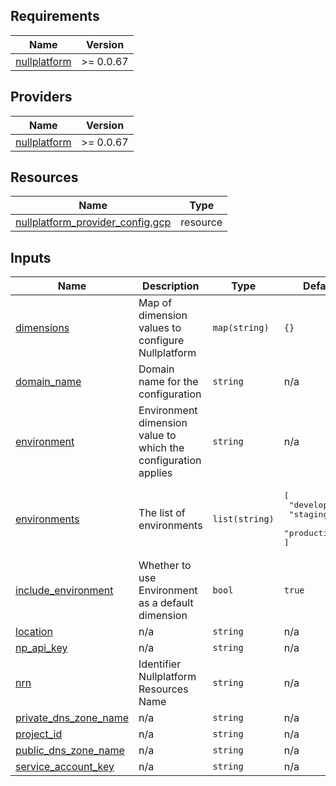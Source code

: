 <!-- BEGIN_TF_DOCS -->
## Requirements

| Name | Version |
|------|---------|
| <a name="requirement_nullplatform"></a> [nullplatform](#requirement\_nullplatform) | >= 0.0.67 |

## Providers

| Name | Version |
|------|---------|
| <a name="provider_nullplatform"></a> [nullplatform](#provider\_nullplatform) | >= 0.0.67 |

## Resources

| Name | Type |
|------|------|
| [nullplatform_provider_config.gcp](https://registry.terraform.io/providers/nullplatform/nullplatform/latest/docs/resources/provider_config) | resource |

## Inputs

| Name | Description | Type | Default | Required |
|------|-------------|------|---------|:--------:|
| <a name="input_dimensions"></a> [dimensions](#input\_dimensions) | Map of dimension values to configure Nullplatform | `map(string)` | `{}` | no |
| <a name="input_domain_name"></a> [domain\_name](#input\_domain\_name) | Domain name for the configuration | `string` | n/a | yes |
| <a name="input_environment"></a> [environment](#input\_environment) | Environment dimension value to which the configuration applies | `string` | n/a | yes |
| <a name="input_environments"></a> [environments](#input\_environments) | The list of environments | `list(string)` | <pre>[<br/>  "development",<br/>  "staging",<br/>  "production"<br/>]</pre> | no |
| <a name="input_include_environment"></a> [include\_environment](#input\_include\_environment) | Whether to use Environment as a default dimension | `bool` | `true` | no |
| <a name="input_location"></a> [location](#input\_location) | n/a | `string` | n/a | yes |
| <a name="input_np_api_key"></a> [np\_api\_key](#input\_np\_api\_key) | n/a | `string` | n/a | yes |
| <a name="input_nrn"></a> [nrn](#input\_nrn) | Identifier Nullplatform Resources Name | `string` | n/a | yes |
| <a name="input_private_dns_zone_name"></a> [private\_dns\_zone\_name](#input\_private\_dns\_zone\_name) | n/a | `string` | n/a | yes |
| <a name="input_project_id"></a> [project\_id](#input\_project\_id) | n/a | `string` | n/a | yes |
| <a name="input_public_dns_zone_name"></a> [public\_dns\_zone\_name](#input\_public\_dns\_zone\_name) | n/a | `string` | n/a | yes |
| <a name="input_service_account_key"></a> [service\_account\_key](#input\_service\_account\_key) | n/a | `string` | n/a | yes |
<!-- END_TF_DOCS -->